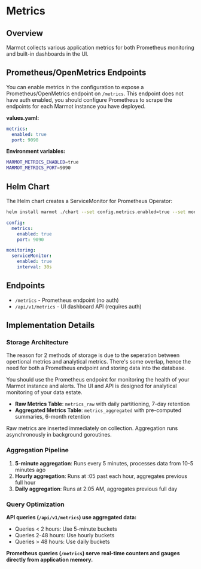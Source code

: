 # Metrics

## Overview

Marmot collects various application metrics for both Prometheus monitoring and built-in dashboards in the UI.

## Prometheus/OpenMetrics Endpoints

You can enable metrics in the configuration to expose a Prometheus/OpenMetrics endpoint on `/metrics`. This endpoint does not have auth enabled, you should configure Prometheus to scrape the endpoints for each Marmot instance you have deployed.

**values.yaml:**

```yaml
metrics:
  enabled: true
  port: 9090
```

**Environment variables:**

```bash
MARMOT_METRICS_ENABLED=true
MARMOT_METRICS_PORT=9090
```

## Helm Chart

The Helm chart creates a ServiceMonitor for Prometheus Operator:

```bash
helm install marmot ./chart --set config.metrics.enabled=true --set monitoring.serviceMonitor.enabled=true
```

```yaml
config:
  metrics:
    enabled: true
    port: 9090

monitoring:
  serviceMonitor:
    enabled: true
    interval: 30s
```

## Endpoints

- `/metrics` - Prometheus endpoint (no auth)
- `/api/v1/metrics` - UI dashboard API (requires auth)

## Implementation Details

### Storage Architecture

The reason for 2 methods of storage is due to the seperation between opertional metrics and analytical metrics. There's some overlap, hence the need for both a Prometheus endpoint and storing data into the database.

You should use the Prometheus endpoint for monitoring the health of your Marmot instance and alerts. The UI and API is designed for analytical monitoring of your data estate.

- **Raw Metrics Table**: `metrics_raw` with daily partitioning, 7-day retention
- **Aggregated Metrics Table**: `metrics_aggregated` with pre-computed summaries, 6-month retention

Raw metrics are inserted immediately on collection. Aggregation runs asynchronously in background goroutines.

### Aggregation Pipeline

1. **5-minute aggregation**: Runs every 5 minutes, processes data from 10-5 minutes ago
2. **Hourly aggregation**: Runs at :05 past each hour, aggregates previous full hour
3. **Daily aggregation**: Runs at 2:05 AM, aggregates previous full day

### Query Optimization

**API queries (`/api/v1/metrics`) use aggregated data:**

- Queries < 2 hours: Use 5-minute buckets
- Queries 2-48 hours: Use hourly buckets
- Queries > 48 hours: Use daily buckets

**Prometheus queries (`/metrics`) serve real-time counters and gauges directly from application memory.**
